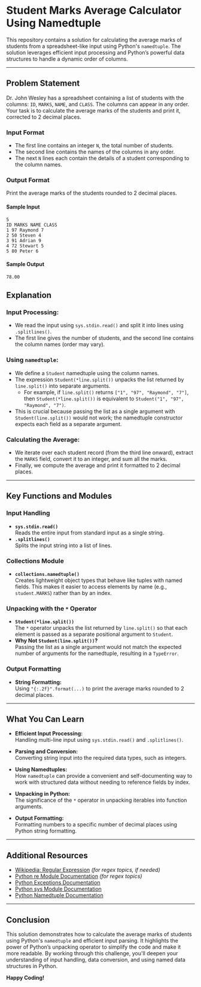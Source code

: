 # Student Marks Average Calculator Using Namedtuple

This repository contains a solution for calculating the average marks of students from a spreadsheet-like input using Python's `namedtuple`. The solution leverages efficient input processing and Python’s powerful data structures to handle a dynamic order of columns.

---

## Problem Statement

Dr. John Wesley has a spreadsheet containing a list of students with the columns: `ID`, `MARKS`, `NAME`, and `CLASS`. The columns can appear in any order. Your task is to calculate the average marks of the students and print it, corrected to 2 decimal places.

### Input Format

- The first line contains an integer `N`, the total number of students.
- The second line contains the names of the columns in any order.
- The next `N` lines each contain the details of a student corresponding to the column names.

### Output Format

Print the average marks of the students rounded to 2 decimal places.

#### Sample Input
```
5 
ID MARKS NAME CLASS 
1 97 Raymond 7 
2 50 Steven 4 
3 91 Adrian 9 
4 72 Stewart 5 
5 80 Peter 6
```

#### Sample Output

```
78.00
```

## Explanation

### Input Processing:
- We read the input using `sys.stdin.read()` and split it into lines using `.splitlines()`.
- The first line gives the number of students, and the second line contains the column names (order may vary).

### Using `namedtuple`:
- We define a `Student` namedtuple using the column names.
- The expression `Student(*line.split())` unpacks the list returned by `line.split()` into separate arguments.
  - For example, if `line.split()` returns `["1", "97", "Raymond", "7"]`, then `Student(*line.split())` is equivalent to `Student("1", "97", "Raymond", "7")`.
- This is crucial because passing the list as a single argument with `Student(line.split())` would not work; the namedtuple constructor expects each field as a separate argument.

### Calculating the Average:
- We iterate over each student record (from the third line onward), extract the `MARKS` field, convert it to an integer, and sum all the marks.
- Finally, we compute the average and print it formatted to 2 decimal places.

---

## Key Functions and Modules

### Input Handling
- **`sys.stdin.read()`**  
  Reads the entire input from standard input as a single string.
- **`.splitlines()`**  
  Splits the input string into a list of lines.

### Collections Module
- **`collections.namedtuple()`**  
  Creates lightweight object types that behave like tuples with named fields. This makes it easier to access elements by name (e.g., `student.MARKS`) rather than by an index.

### Unpacking with the `*` Operator
- **`Student(*line.split())`**  
  The `*` operator unpacks the list returned by `line.split()` so that each element is passed as a separate positional argument to `Student`.
- **Why Not `Student(line.split())`?**  
  Passing the list as a single argument would not match the expected number of arguments for the namedtuple, resulting in a `TypeError`.

### Output Formatting
- **String Formatting:**  
  Using `"{:.2f}".format(...)` to print the average marks rounded to 2 decimal places.

---

## What You Can Learn

- **Efficient Input Processing:**  
  Handling multi-line input using `sys.stdin.read()` and `.splitlines()`.

- **Parsing and Conversion:**  
  Converting string input into the required data types, such as integers.

- **Using Namedtuples:**  
  How `namedtuple` can provide a convenient and self-documenting way to work with structured data without needing to reference fields by index.

- **Unpacking in Python:**  
  The significance of the `*` operator in unpacking iterables into function arguments.

- **Output Formatting:**  
  Formatting numbers to a specific number of decimal places using Python string formatting.

---

## Additional Resources

- [Wikipedia: Regular Expression](https://en.wikipedia.org/wiki/Regular_expression) *(for regex topics, if needed)*
- [Python re Module Documentation](https://docs.python.org/3/library/re.html) *(for regex topics)*
- [Python Exceptions Documentation](https://docs.python.org/2/library/exceptions.html#module-exceptions)
- [Python sys Module Documentation](https://docs.python.org/3/library/sys.html)
- [Python Namedtuple Documentation](https://docs.python.org/3/library/collections.html#collections.namedtuple)

---

## Conclusion

This solution demonstrates how to calculate the average marks of students using Python's `namedtuple` and efficient input parsing. It highlights the power of Python’s unpacking operator to simplify the code and make it more readable. By working through this challenge, you'll deepen your understanding of input handling, data conversion, and using named data structures in Python.

**Happy Coding!**
